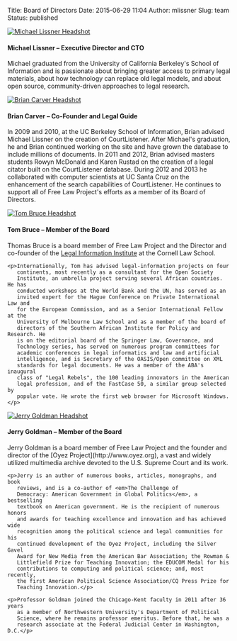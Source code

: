 Title: Board of Directors
Date: 2015-06-29 11:04
Author: mlissner
Slug: team
Status: published

<div class="media">
  <div class="media-left pull-left">
    <a href="http://michaeljaylissner.com">
      <img class="media-object" src="{filename}/images/mike-150x150.jpeg" alt="Michael Lissner Headshot">
    </a>
  </div>
  <div class="media-body">
    <h4 class="media-heading">Michael Lissner &ndash; Executive Director and CTO</h4>
    <p>Michael graduated from the University of California Berkeley's School of
       Information and is passionate about bringing greater access to primary
       legal materials, about how technology can replace old legal models, and
       about open source, community-driven approaches to legal research.</p>
  </div>
</div>

<div class="media">
  <div class="media-left pull-left">
    <a href="http://www.ischool.berkeley.edu/people/faculty/briancarver">
      <img class="media-object" src="{filename}/images/brian-150x150.jpeg" alt="Brian Carver Headshot">
    </a>
  </div>
  <div class="media-body">
    <h4 class="media-heading">Brian Carver &ndash; Co-Founder and Legal Guide</h4>
    <p>In 2009 and 2010, at the UC Berkeley School of Information, Brian advised
       Michael Lissner on the creation of CourtListener. After Michael's
       graduation, he and Brian continued working on the site and have grown
       the database to include millions of documents. In 2011 and 2012,
       Brian advised masters students Rowyn McDonald and Karen Rustad on the
       creation of a legal citator built on the CourtListener database. During
       2012 and 2013 he collaborated with computer scientists at UC Santa Cruz
       on the enhancement of the search capabilities of CourtListener. He
       continues to support all of Free Law Project's efforts as a member of
       its Board of Directors.</p>
  </div>
</div>


<div class="media">
  <div class="media-left pull-left">
    <a href="http://www.lawschool.cornell.edu/faculty/bio.cfm?id=188">
      <img class="media-object" src="{filename}/images/tom-bruce-b-w-150x150.jpeg" alt="Tom Bruce Headshot">
    </a>
  </div>
  <div class="media-body">
    <h4 class="media-heading">Tom Bruce &ndash; Member of the Board</h4>
    <p>Thomas Bruce is a board member of Free Law Project and the Director and co-founder of the <a href="http://www.law.cornell.edu/">Legal Information Institute</a> at the Cornell Law School.</p>

    <p>Internationally, Tom has advised legal-information projects on four
       continents, most recently as a consultant for the Open Society
       Institute, an umbrella project serving several African countries. He has
       conducted workshops at the World Bank and the UN, has served as an
       invited expert for the Hague Conference on Private International Law and
       for the European Commission, and as a Senior International Fellow at the
       University of Melbourne Law School and as a member of the board of
       directors of the Southern African Institute for Policy and Research. He
       is on the editorial board of the Springer Law, Governance, and
       Technology series, has served on numerous program committees for
       academic conferences in legal informatics and law and artificial
       intelligence, and is Secretary of the OASIS/Open committee on XML
       standards for legal documents. He was a member of the ABA's inaugural
       class of "Legal Rebels", the 100 leading innovators in the American
       legal profession, and of the FastCase 50, a similar group selected by
       popular vote. He wrote the first web browser for Microsoft Windows.</p>
  </div>
</div>

<div class="media">
  <div class="media-left pull-left">
    <a href="https://www.kentlaw.iit.edu/faculty/full-time-faculty/jerry-goldman">
      <img class="media-object" src="{filename}/images/jerry-goldman-bw.jpeg" alt="Jerry Goldman Headshot">
    </a>
  </div>
  <div class="media-body">
    <h4 class="media-heading">Jerry Goldman &ndash; Member of the Board</h4>
    <p>Jerry Goldman is a board member of Free Law Project and the founder and director of the [Oyez Project](http://www.oyez.org), a vast and widely utilized multimedia archive devoted to the U.S. Supreme Court and its work.</p>

    <p>Jerry is an author of numerous books, articles, monographs, and book
       reviews, and is a co-author of <em>The Challenge of
       Democracy: American Government in Global Politics</em>, a bestselling
       textbook on American government. He is the recipient of numerous honors
       and awards for teaching excellence and innovation and has achieved wide
       recognition among the political science and legal communities for his
       continued development of the Oyez Project, including the Silver Gavel
       Award for New Media from the American Bar Association; the Rowman &
       Littlefield Prize for Teaching Innovation; the EDUCOM Medal for his
       contributions to computing and political science; and, most recently,
       the first American Political Science Association/CQ Press Prize for
       Teaching Innovation.</p>

    <p>Professor Goldman joined the Chicago-Kent faculty in 2011 after 36 years
       as a member of Northwestern University's Department of Political
       Science, where he remains professor emeritus. Before that, he was a
       research associate at the Federal Judicial Center in Washington, D.C.</p>
  </div>
</div>

